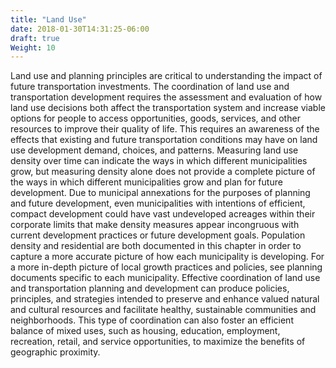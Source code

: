 ```yaml
---
title: "Land Use"
date: 2018-01-30T14:31:25-06:00
draft: true
Weight: 10
---
```

Land use and planning principles are critical to understanding the impact of
future transportation investments. The coordination of land use and
transportation development requires the assessment and evaluation of how land
use decisions both affect the transportation system and increase viable options
for people to access opportunities, goods, services, and other resources to
improve their quality of life. This requires an awareness of the effects that
existing and future transportation conditions may have on land use development
demand, choices, and patterns. Measuring land use density over time can indicate
the ways in which different municipalities grow, but measuring density alone
does not provide a complete picture of the ways in which different
municipalities grow and plan for future development. Due to municipal
annexations for the purposes of planning and future development, even
municipalities with intentions of efficient, compact development could have vast
undeveloped acreages within their corporate limits that make density measures
appear incongruous with current development practices or future development
goals. Population density and residential are both documented in this chapter in
order to capture a more accurate picture of how each municipality is developing.
For a more in-depth picture of local growth practices and policies, see planning
documents specific to each municipality. Effective coordination of land use and
transportation planning and development can produce policies, principles, and
strategies intended to preserve and enhance valued natural and cultural
resources and facilitate healthy, sustainable communities and neighborhoods.
This type of coordination can also foster an efficient balance of mixed uses,
such as housing, education, employment, recreation, retail, and service
opportunities, to maximize the benefits of geographic proximity.
